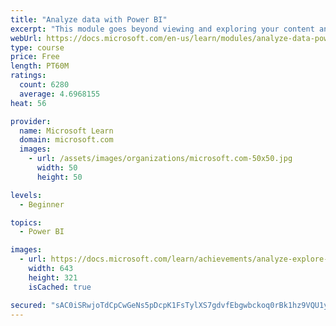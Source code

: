 ```yaml
---
title: "Analyze data with Power BI"
excerpt: "This module goes beyond viewing and exploring your content and explains how to interact with it by working with reports and dashboards to uncover and share new business insights."
webUrl: https://docs.microsoft.com/en-us/learn/modules/analyze-data-power-bi/
type: course
price: Free
length: PT60M
ratings:
  count: 6280
  average: 4.6968155
heat: 56

provider:
  name: Microsoft Learn
  domain: microsoft.com
  images:
    - url: /assets/images/organizations/microsoft.com-50x50.jpg
      width: 50
      height: 50

levels:
  - Beginner

topics:
  - Power BI

images:
  - url: https://docs.microsoft.com/learn/achievements/analyze-explore-data-power-bi-social.png
    width: 643
    height: 321
    isCached: true

secured: "sAC0iSRwjoTdCpCwGeNs5pDcpK1FsTylXS7gdvfEbgwbckoq0rBk1hz9VQU1ym0WoQOtwr4p7bCavVx3DHKtlao2hAZiV+XtAbDTh1diFg+e1R2820qIdsV3DWKafF1bfWE+IUj1zRgR3BorMDAT8ASSQwOWFpjWiFvE+PB/p/u3s5EKB/pwmjkNnjxIo7DDLVyv8R8n+vWK9QoC0ae82bdBxE9cKbj1u/SsbmeZQd7sDGtVDfJXI84L3T1PMGmbrmvhQVTx91ir0Jozr7Z+EXYmd6aQThF3SRjKCMRaByafGINIOwkEaEo4v+915xhm6MnSDMmQzIbxp7DqYtwUvYBZpZdI/6gY+sZjNISG++5kdsItqm/RHmvlq1FAZ2AEQgaQuUntDg066JQO0vHPQaSdQlpkCe4dO++LsCHR/hU=;5iBmOiKStv9/VEloQvG0lQ=="
---
```


